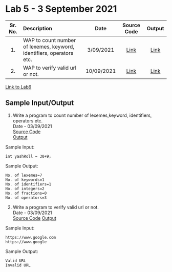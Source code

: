 # Lab 5 - 3 September 2021

| Sr. No. | Description | Date | Source Code | Output |
| :--: | :---- | :--: | :--: | :--: |
| 1. | WAP to count number of lexemes, keyword, identifiers, operators etc. | 3/09/2021  | [Link](./count_lexemes/count_lexemes.l)  | [Link](./count_lexemes/output.png)
| 2. | WAP to verify valid url or not.  | 10/09/2021  | [Link](./valid_url/valid_url.l) | [Link](./valid_url/output.png)

[Link to Lab6](../Lab6)

## Sample Input/Output

1. Write a program to count number of lexemes,keyword, identifiers, operators etc.</br>
       Date - 03/09/2021 </br>
       [Source Code](./count_lexemes/count_lexemes.l) <br>
       [Output](./count_lexemes/output.png) <br>

Sample Input:
```
int yashRoll = 30+9;
```

Sample Output:

```
No. of lexemes=7
No. of keywords=1
No. of identifiers=1
No. of integers=2
No. of fractions=0
No. of operators=3
```

2. Write a program to verify valid url or not. <br>
       Date - 03/09/2021 <br>
       [Source Code](./valid_url/valid_url.l)
       [Output](./valid_url/output.png)<br>

Sample Input:
```
https://www.google.com
https://www.google
```

Sample Output:
```
Valid URL
Invalid URL
```
